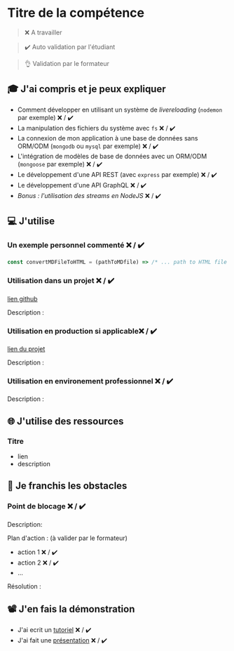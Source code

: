 # Titre de la compétence

> ❌ A travailler

> ✔️ Auto validation par l'étudiant

> 👌 Validation par le formateur

## 🎓 J'ai compris et je peux expliquer

- Comment développer en utilisant un système de *livereloading* (`nodemon` par exemple) ❌ / ✔️
- La manipulation des fichiers du système avec `fs` ❌ / ✔️
- La connexion de mon application à une base de données sans ORM/ODM (`mongodb` ou `mysql` par exemple) ❌ / ✔️
- L'intégration de modèles de base de données avec un ORM/ODM (`mongoose` par exemple) ❌ / ✔️
- Le développement d'une API REST (avec `express` par exemple) ❌ / ✔️
- Le développement d'une API GraphQL ❌ / ✔️
- *Bonus : l'utilisation des streams en NodeJS* ❌ / ✔️

## 💻 J'utilise

### Un exemple personnel commenté ❌ / ✔️

```javascript
const convertMDFileToHTML = (pathToMDfile) => /* ... path to HTML file */
```

### Utilisation dans un projet ❌ / ✔️

[lien github](...)

Description :

### Utilisation en production si applicable❌ / ✔️

[lien du projet](...)

Description :

### Utilisation en environement professionnel ❌ / ✔️

Description :

## 🌐 J'utilise des ressources

### Titre

- lien
- description

## 🚧 Je franchis les obstacles

### Point de blocage ❌ / ✔️

Description:

Plan d'action : (à valider par le formateur)

- action 1 ❌ / ✔️
- action 2 ❌ / ✔️
- ...

Résolution :

## 📽️ J'en fais la démonstration

- J'ai ecrit un [tutoriel](...) ❌ / ✔️
- J'ai fait une [présentation](...) ❌ / ✔️
